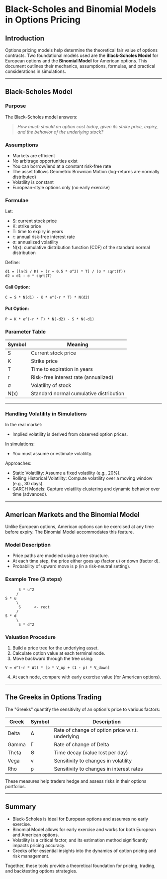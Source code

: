 # Black-Scholes and Binomial Models in Options Pricing

## Introduction

Options pricing models help determine the theoretical fair value of options contracts. Two foundational models used are the **Black-Scholes Model** for European options and the **Binomial Model** for American options. This document outlines their mechanics, assumptions, formulas, and practical considerations in simulations.

---

## Black-Scholes Model

### Purpose
The Black-Scholes model answers:
> *How much should an option cost today, given its strike price, expiry, and the behavior of the underlying stock?*

### Assumptions
- Markets are efficient
- No arbitrage opportunities exist
- You can borrow/lend at a constant risk-free rate
- The asset follows Geometric Brownian Motion (log-returns are normally distributed)
- Volatility is constant
- European-style options only (no early exercise)

### Formulae
Let:
- S: current stock price  
- K: strike price  
- T: time to expiry in years  
- r: annual risk-free interest rate  
- σ: annualized volatility  
- N(x): cumulative distribution function (CDF) of the standard normal distribution  

Define:
```
d1 = [ln(S / K) + (r + 0.5 * σ^2) * T] / (σ * sqrt(T))
d2 = d1 - σ * sqrt(T)
```

#### Call Option:
```
C = S * N(d1) - K * e^(-r * T) * N(d2)
```

#### Put Option:
```
P = K * e^(-r * T) * N(-d2) - S * N(-d1)
```

### Parameter Table
| Symbol   | Meaning                                |
|----------|----------------------------------------|
| S        | Current stock price                    |
| K        | Strike price                           |
| T        | Time to expiration in years            |
| r        | Risk-free interest rate (annualized)   |
| σ        | Volatility of stock                    |
| N(x)     | Standard normal cumulative distribution|

---

### Handling Volatility in Simulations
In the real market:
- Implied volatility is derived from observed option prices.

In simulations:
- You must assume or estimate volatility.

Approaches:
- Static Volatility: Assume a fixed volatility (e.g., 20%).
- Rolling Historical Volatility: Compute volatility over a moving window (e.g., 30 days).
- GARCH Models: Capture volatility clustering and dynamic behavior over time (advanced).

---

## American Markets and the Binomial Model

Unlike European options, American options can be exercised at any time before expiry. The Binomial Model accommodates this feature.

### Model Description
- Price paths are modeled using a tree structure.
- At each time step, the price either goes up (factor u) or down (factor d).
- Probability of upward move is p (in a risk-neutral setting).

### Example Tree (3 steps)
```
      S * u^2
     /
S * u
     \ 
      S      <- root
     /
S * d
     \
      S * d^2
```

### Valuation Procedure
1. Build a price tree for the underlying asset.
2. Calculate option value at each terminal node.
3. Move backward through the tree using:
```
V = e^(-r * Δt) * [p * V_up + (1 - p) * V_down]
```
4. At each node, compare with early exercise value (for American options).

---

## The Greeks in Options Trading

The "Greeks" quantify the sensitivity of an option's price to various factors:

| Greek  | Symbol | Description                                      |
|--------|--------|--------------------------------------------------|
| Delta  | Δ      | Rate of change of option price w.r.t. underlying|
| Gamma  | Γ      | Rate of change of Delta                         |
| Theta  | Θ      | Time decay (value lost per day)                 |
| Vega   | ν      | Sensitivity to changes in volatility            |
| Rho    | ρ      | Sensitivity to changes in interest rates        |

These measures help traders hedge and assess risks in their options portfolios.

---

## Summary

- Black-Scholes is ideal for European options and assumes no early exercise.
- Binomial Model allows for early exercise and works for both European and American options.
- Volatility is a critical factor, and its estimation method significantly impacts pricing accuracy.
- Greeks offer essential insights into the dynamics of option pricing and risk management.

Together, these tools provide a theoretical foundation for pricing, trading, and backtesting options strategies.
